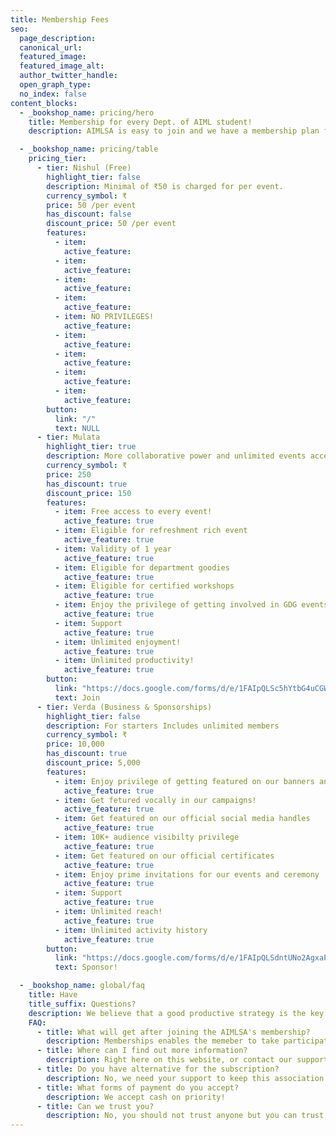 ```yaml
---
title: Membership Fees
seo:
  page_description: 
  canonical_url: 
  featured_image: 
  featured_image_alt: 
  author_twitter_handle: 
  open_graph_type:
  no_index: false
content_blocks:
  - _bookshop_name: pricing/hero
    title: Membership for every Dept. of AIML student!
    description: AIMLSA is easy to join and we have a membership plan for everyone.

  - _bookshop_name: pricing/table
    pricing_tier:
      - tier: Nishul (Free)
        highlight_tier: false
        description: Minimal of ₹50 is charged for per event.
        currency_symbol: ₹
        price: 50 /per event
        has_discount: false
        discount_price: 50 /per event
        features:
          - item: 
            active_feature: 
          - item:
            active_feature: 
          - item: 
            active_feature: 
          - item: 
            active_feature: 
          - item: NO PRIVILEGES!
            active_feature: 
          - item: 
            active_feature: 
          - item: 
            active_feature: 
          - item: 
            active_feature: 
          - item: 
            active_feature: 
        button:
          link: "/"
          text: NULL
      - tier: Mulata 
        highlight_tier: true
        description: More collaborative power and unlimited events access for fast-growing.
        currency_symbol: ₹
        price: 250
        has_discount: true
        discount_price: 150
        features:
          - item: Free access to every event!
            active_feature: true
          - item: Eligible for refreshment rich event
            active_feature: true
          - item: Validity of 1 year
            active_feature: true
          - item: Eligible for department goodies
            active_feature: true
          - item: Eligible for certified workshops
            active_feature: true
          - item: Enjoy the privilege of getting involved in GDG events too!
            active_feature: true
          - item: Support
            active_feature: true
          - item: Unlimited enjoyment!
            active_feature: true
          - item: Unlimited productivity!
            active_feature: true
        button:
          link: "https://docs.google.com/forms/d/e/1FAIpQLSc5hYtbG4uCGWfxl5OR_tGMlhMnNsQwBfVgPoAruCYqaXd_fg/viewform?usp=pp_url"
          text: Join
      - tier: Verda (Business & Sponsorships)
        highlight_tier: false
        description: For starters Includes unlimited members
        currency_symbol: ₹
        price: 10,000
        has_discount: true
        discount_price: 5,000
        features:
          - item: Enjoy privilege of getting featured on our banners and posters
            active_feature: true
          - item: Get fetured vocally in our campaigns!
            active_feature: true
          - item: Get featured on our official social media handles 
            active_feature: true
          - item: 10K+ audience visibilty privilege
            active_feature: true
          - item: Get featured on our official certificates
            active_feature: true
          - item: Enjoy prime invitations for our events and ceremony
            active_feature: true
          - item: Support
            active_feature: true
          - item: Unlimited reach!
            active_feature: true
          - item: Unlimited activity history
            active_feature: true
        button:
          link: "https://docs.google.com/forms/d/e/1FAIpQLSdntUNo2AgxaPOkLThcaDWlCPDhjMTlYQkbVXb-9_gPq5OQ3A/viewform?usp=pp_url"
          text: Sponsor!

  - _bookshop_name: global/faq
    title: Have
    title_suffix: Questions?
    description: We believe that a good productive strategy is the key to growth. So we’re helping you grow your skills with tools and resources that make productivity easy.
    FAQ:
      - title: What will get after joining the AIMLSA's membership?
        description: Memberships enables the memeber to take participation in more than one event and is also eligible for refreshments!
      - title: Where can I find out more information?
        description: Right here on this website, or contact our support team.
      - title: Do you have alternative for the subscription?
        description: No, we need your support to keep this association actve this associtation doesnt belong to just committe members but it also belongs to every member of dept of AIML and this University!
      - title: What forms of payment do you accept?
        description: We accept cash on priority!
      - title: Can we trust you?
        description: No, you should not trust anyone but you can trust in time and efforts the committe members put for the association to run and organize events! **Have Faith**.
---
```

